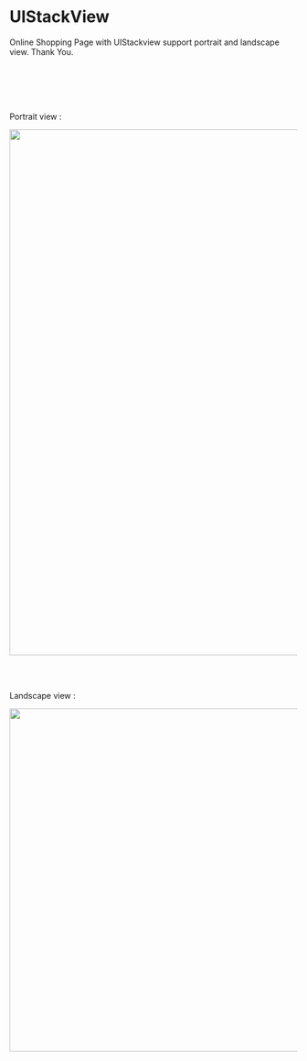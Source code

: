 # UIStackView

<p align="center">


Online Shopping Page with UIStackview
support portrait and landscape view.
Thank You. 

 

  <br><br>  <br><br>
  
  Portrait view : 

  <img src="http://katikids.com/UIStackView1.png" height="920" width="600">
 
 
 

 <br><br>
 


  Landscape view : 

  <img src="http://katikids.com/UIStackView2.png" height="600" width="920">

 
 </p>

